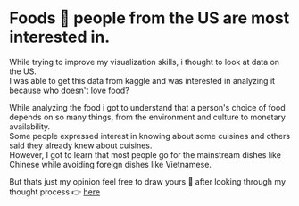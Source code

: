 # Foods 🥘 people from the US are most interested in.

While trying to improve my visualization skills, i thought to look at data on the US.   
I was able to get this data from kaggle and was interested in analyzing it because who doesn't love food?   

While analyzing the food i got to understand that a person's choice of food depends on so many things, from the environment and culture to monetary availability.   
Some people expressed interest in knowing about some cuisines and others said they already knew about cuisines.   
However, I got to learn that most people go for the mainstream dishes like Chinese while avoiding foreign dishes like Vietnamese.

But thats just my opinion feel free to draw yours 🙂 after looking through my thought process 👉 [here](https://lagom-qb.github.io/Food-World-Cup/)
